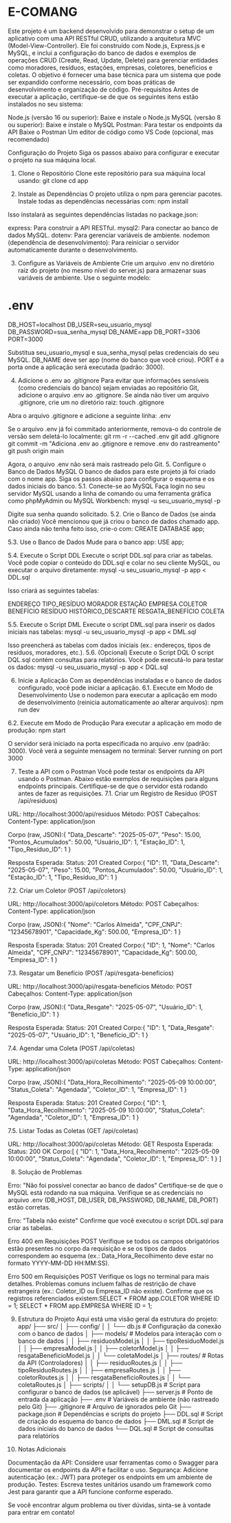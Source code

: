 # E-COMANG

Este projeto é um backend desenvolvido para demonstrar o setup de um aplicativo com uma API RESTful CRUD, utilizando a arquitetura MVC (Model-View-Controller). Ele foi construído com Node.js, Express.js e MySQL, e inclui a configuração do banco de dados e exemplos de operações CRUD (Create, Read, Update, Delete) para gerenciar entidades como moradores, resíduos, estações, empresas, coletores, benefícios e coletas. O objetivo é fornecer uma base técnica para um sistema que pode ser expandido conforme necessário, com boas práticas de desenvolvimento e organização de código.
Pré-requisitos
Antes de executar a aplicação, certifique-se de que os seguintes itens estão instalados no seu sistema:

Node.js (versão 16 ou superior): Baixe e instale o Node.js
MySQL (versão 8 ou superior): Baixe e instale o MySQL
Postman: Para testar os endpoints da API Baixe o Postman
Um editor de código como VS Code (opcional, mas recomendado)

Configuração do Projeto
Siga os passos abaixo para configurar e executar o projeto na sua máquina local.
1. Clone o Repositório
Clone este repositório para sua máquina local usando:
git clone <url-do-repositorio>
cd app

2. Instale as Dependências
O projeto utiliza o npm para gerenciar pacotes. Instale todas as dependências necessárias com:
npm install

Isso instalará as seguintes dependências listadas no package.json:

express: Para construir a API RESTful.
mysql2: Para conectar ao banco de dados MySQL.
dotenv: Para gerenciar variáveis de ambiente.
nodemon (dependência de desenvolvimento): Para reiniciar o servidor automaticamente durante o desenvolvimento.

3. Configure as Variáveis de Ambiente
Crie um arquivo .env no diretório raiz do projeto (no mesmo nível do server.js) para armazenar suas variáveis de ambiente. Use o seguinte modelo:
# .env
DB_HOST=localhost
DB_USER=seu_usuario_mysql
DB_PASSWORD=sua_senha_mysql
DB_NAME=app
DB_PORT=3306
PORT=3000

Substitua seu_usuario_mysql e sua_senha_mysql pelas credenciais do seu MySQL.
DB_NAME deve ser app (nome do banco que você criou).
PORT é a porta onde a aplicação será executada (padrão: 3000).

4. Adicione o .env ao .gitignore
Para evitar que informações sensíveis (como credenciais do banco) sejam enviadas ao repositório Git, adicione o arquivo .env ao .gitignore. Se ainda não tiver um arquivo .gitignore, crie um no diretório raiz:
touch .gitignore

Abra o arquivo .gitignore e adicione a seguinte linha:
.env

Se o arquivo .env já foi commitado anteriormente, remova-o do controle de versão sem deletá-lo localmente:
git rm -r --cached .env
git add .gitignore
git commit -m "Adiciona .env ao .gitignore e remove .env do rastreamento"
git push origin main

Agora, o arquivo .env não será mais rastreado pelo Git.
5. Configure o Banco de Dados MySQL
O banco de dados para este projeto já foi criado com o nome app. Siga os passos abaixo para configurar o esquema e os dados iniciais do banco.
5.1. Conecte-se ao MySQL
Faça login no seu servidor MySQL usando a linha de comando ou uma ferramenta gráfica como phpMyAdmin ou MySQL Workbench:
mysql -u seu_usuario_mysql -p

Digite sua senha quando solicitado.
5.2. Crie o Banco de Dados (se ainda não criado)
Você mencionou que já criou o banco de dados chamado app. Caso ainda não tenha feito isso, crie-o com:
CREATE DATABASE app;

5.3. Use o Banco de Dados
Mude para o banco app:
USE app;

5.4. Execute o Script DDL
Execute o script DDL.sql para criar as tabelas. Você pode copiar o conteúdo do DDL.sql e colar no seu cliente MySQL, ou executar o arquivo diretamente:
mysql -u seu_usuario_mysql -p app < DDL.sql

Isso criará as seguintes tabelas:

ENDEREÇO
TIPO_RESÍDUO
MORADOR
ESTAÇÃO
EMPRESA
COLETOR
BENEFÍCIO
RESÍDUO
HISTÓRICO_DESCARTE
RESGATA_BENEFÍCIO
COLETA

5.5. Execute o Script DML
Execute o script DML.sql para inserir os dados iniciais nas tabelas:
mysql -u seu_usuario_mysql -p app < DML.sql

Isso preencherá as tabelas com dados iniciais (ex.: endereços, tipos de resíduos, moradores, etc.).
5.6. (Opcional) Execute o Script DQL
O script DQL.sql contém consultas para relatórios. Você pode executá-lo para testar os dados:
mysql -u seu_usuario_mysql -p app < DQL.sql

6. Inicie a Aplicação
Com as dependências instaladas e o banco de dados configurado, você pode iniciar a aplicação.
6.1. Execute em Modo de Desenvolvimento
Use o nodemon para executar a aplicação em modo de desenvolvimento (reinicia automaticamente ao alterar arquivos):
npm run dev

6.2. Execute em Modo de Produção
Para executar a aplicação em modo de produção:
npm start

O servidor será iniciado na porta especificada no arquivo .env (padrão: 3000). Você verá a seguinte mensagem no terminal:
Server running on port 3000

7. Teste a API com o Postman
Você pode testar os endpoints da API usando o Postman. Abaixo estão exemplos de requisições para alguns endpoints principais. Certifique-se de que o servidor está rodando antes de fazer as requisições.
7.1. Criar um Registro de Resíduo (POST /api/residuos)

URL: http://localhost:3000/api/residuos
Método: POST
Cabeçalhos:
Content-Type: application/json


Corpo (raw, JSON):{
  "Data_Descarte": "2025-05-07",
  "Peso": 15.00,
  "Pontos_Acumulados": 50.00,
  "Usuário_ID": 1,
  "Estação_ID": 1,
  "Tipo_Resíduo_ID": 1
}


Resposta Esperada:
Status: 201 Created
Corpo:{
  "ID": 11,
  "Data_Descarte": "2025-05-07",
  "Peso": 15.00,
  "Pontos_Acumulados": 50.00,
  "Usuário_ID": 1,
  "Estação_ID": 1,
  "Tipo_Resíduo_ID": 1
}

7.2. Criar um Coletor (POST /api/coletors)

URL: http://localhost:3000/api/coletors
Método: POST
Cabeçalhos:
Content-Type: application/json


Corpo (raw, JSON):{
  "Nome": "Carlos Almeida",
  "CPF_CNPJ": "12345678901",
  "Capacidade_Kg": 500.00,
  "Empresa_ID": 1
}


Resposta Esperada:
Status: 201 Created
Corpo:{
  "ID": 1,
  "Nome": "Carlos Almeida",
  "CPF_CNPJ": "12345678901",
  "Capacidade_Kg": 500.00,
  "Empresa_ID": 1
}


7.3. Resgatar um Benefício (POST /api/resgata-beneficios)

URL: http://localhost:3000/api/resgata-beneficios
Método: POST
Cabeçalhos:
Content-Type: application/json


Corpo (raw, JSON):{
  "Data_Resgate": "2025-05-07",
  "Usuário_ID": 1,
  "Benefício_ID": 1
}


Resposta Esperada:
Status: 201 Created
Corpo:{
  "ID": 1,
  "Data_Resgate": "2025-05-07",
  "Usuário_ID": 1,
  "Benefício_ID": 1
}


7.4. Agendar uma Coleta (POST /api/coletas)

URL: http://localhost:3000/api/coletas
Método: POST
Cabeçalhos:
Content-Type: application/json


Corpo (raw, JSON):{
  "Data_Hora_Recolhimento": "2025-05-09 10:00:00",
  "Status_Coleta": "Agendada",
  "Coletor_ID": 1,
  "Empresa_ID": 1
}


Resposta Esperada:
Status: 201 Created
Corpo:{
  "ID": 1,
  "Data_Hora_Recolhimento": "2025-05-09 10:00:00",
  "Status_Coleta": "Agendada",
  "Coletor_ID": 1,
  "Empresa_ID": 1
}

7.5. Listar Todas as Coletas (GET /api/coletas)

URL: http://localhost:3000/api/coletas
Método: GET
Resposta Esperada:
Status: 200 OK
Corpo:[
  {
    "ID": 1,
    "Data_Hora_Recolhimento": "2025-05-09 10:00:00",
    "Status_Coleta": "Agendada",
    "Coletor_ID": 1,
    "Empresa_ID": 1
  }
]

8. Solução de Problemas

Erro: "Não foi possível conectar ao banco de dados"
Certifique-se de que o MySQL está rodando na sua máquina.
Verifique se as credenciais no arquivo .env (DB_HOST, DB_USER, DB_PASSWORD, DB_NAME, DB_PORT) estão corretas.


Erro: "Tabela não existe"
Confirme que você executou o script DDL.sql para criar as tabelas.


Erro 400 em Requisições POST
Verifique se todos os campos obrigatórios estão presentes no corpo da requisição e se os tipos de dados correspondem ao esquema (ex.: Data_Hora_Recolhimento deve estar no formato YYYY-MM-DD HH:MM:SS).


Erro 500 em Requisições POST
Verifique os logs no terminal para mais detalhes. Problemas comuns incluem falhas de restrição de chave estrangeira (ex.: Coletor_ID ou Empresa_ID não existe). Confirme que os registros referenciados existem:SELECT * FROM app.COLETOR WHERE ID = 1;
SELECT * FROM app.EMPRESA WHERE ID = 1;



9. Estrutura do Projeto
Aqui está uma visão geral da estrutura do projeto:
app/
├── src/
│   ├── config/
│   │   └── db.js              # Configuração da conexão com o banco de dados
│   ├── models/                # Modelos para interação com o banco de dados
│   │   ├── residuosModel.js
│   │   ├── tipoResiduoModel.js
│   │   ├── empresaModel.js
│   │   ├── coletorModel.js
│   │   ├── resgataBeneficioModel.js
│   │   └── coletaModel.js
│   ├── routes/                # Rotas da API (Controladores)
│   │   ├── residuoRoutes.js
│   │   ├── tipoResiduoRoutes.js
│   │   ├── empresaRoutes.js
│   │   ├── coletorRoutes.js
│   │   ├── resgataBeneficioRoutes.js
│   │   └── coletaRoutes.js
│   ├── scripts/
│   │   └── setupDB.js         # Script para configurar o banco de dados (se aplicável)
├── server.js                  # Ponto de entrada da aplicação
├── .env                       # Variáveis de ambiente (não rastreado pelo Git)
├── .gitignore                 # Arquivo de ignorados pelo Git
├── package.json               # Dependências e scripts do projeto
├── DDL.sql                    # Script de criação do esquema do banco de dados
├── DML.sql                    # Script de dados iniciais do banco de dados
└── DQL.sql                    # Script de consultas para relatórios

10. Notas Adicionais

Documentação da API: Considere usar ferramentas como o Swagger para documentar os endpoints da API e facilitar o uso.
Segurança: Adicione autenticação (ex.: JWT) para proteger os endpoints em um ambiente de produção.
Testes: Escreva testes unitários usando um framework como Jest para garantir que a API funcione conforme esperado.

Se você encontrar algum problema ou tiver dúvidas, sinta-se à vontade para entrar em contato!

